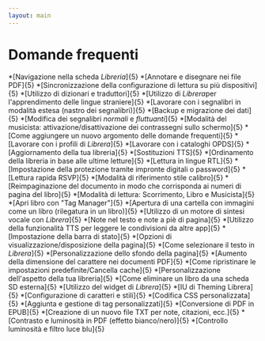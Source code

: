```yaml
---
layout: main
---
```


# Domande frequenti

*[Navigazione nella scheda _Libreria_]{5}
*[Annotare e disegnare nei file PDF]{5}
*[Sincronizzazione della configurazione di lettura su più dispositivi]{5}
*[Utilizzo di dizionari e traduttori]{5}
*[Utilizzo di *Librera*per l'apprendimento delle lingue straniere]{5}
*[Lavorare con i segnalibri in modalità estesa (nastro dei segnalibri)]{5}
*[Backup e migrazione dei dati]{5}
*[Modifica dei segnalibri _normali_ e _fluttuanti_]{5}
*[Modalità del musicista: attivazione/disattivazione dei contrassegni sullo schermo]{5}
*[Come aggiungere un nuovo argomento delle domande frequenti]{5}
*[Lavorare con i profili di _Librera_]{5}
*[Lavorare con i cataloghi OPDS]{5}
*[Aggiornamento della tua libreria]{5}
*[Sostituzioni TTS]{5}
*[Ordinamento della libreria in base alle ultime letture]{5}
*[Lettura in lingue RTL]{5}
*[Impostazione della protezione tramite impronte digitali o password]{5}
*[Lettura rapida RSVP]{5}
*[Modalità di riferimento stile calibro]{5}
*[Reimpaginazione del documento in modo che corrisponda ai numeri di pagina del libro]{5}
*[Modalità di lettura: Scorrimento, Libro e Musicista]{5}
*[Apri libro con &quot;Tag Manager&quot;]{5}
*[Apertura di una cartella con immagini come un libro (rilegatura in un libro)]{5}
*[Utilizzo di un motore di sintesi vocale con _Librera_]{5}
*[Note nel testo e note a piè di pagina]{5}
*[Utilizzo della funzionalità TTS per leggere le condivisioni da altre app]{5}
*[Impostazione della barra di stato]{5}
*[Opzioni di visualizzazione/disposizione della pagina]{5}
*[Come selezionare il testo in _Librera_]{5}
*[Personalizzazione dello sfondo della pagina]{5}
*[Aumento della dimensione del carattere nei documenti PDF]{5}
*[Come ripristinare le impostazioni predefinite/Cancella cache]{5}
*[Personalizzazione dell'aspetto della tua libreria]{5}
*[Come eliminare un libro da una scheda SD esterna]{5}
*[Utilizzo del widget di _Librera_]{5}
*[IU di Theming Librera]{5}
*[Configurazione di caratteri e stili]{5}
*[Codifica CSS personalizzata]{5}
*[Aggiunta e gestione di tag personalizzati]{5}
*[Conversione di PDF in EPUB]{5}
*[Creazione di un nuovo file TXT per note, citazioni, ecc.]{5}
*[Contrasto e luminosità in PDF (effetto bianco/nero)]{5}
*[Controllo luminosità e filtro luce blu]{5}
